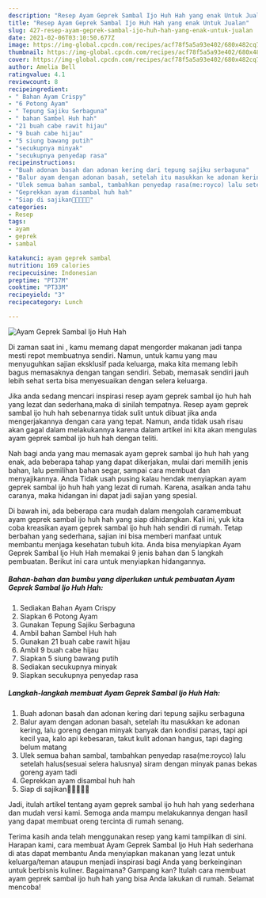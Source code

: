 ```yaml
---
description: "Resep Ayam Geprek Sambal Ijo Huh Hah yang enak Untuk Jualan"
title: "Resep Ayam Geprek Sambal Ijo Huh Hah yang enak Untuk Jualan"
slug: 427-resep-ayam-geprek-sambal-ijo-huh-hah-yang-enak-untuk-jualan
date: 2021-02-06T03:10:50.677Z
image: https://img-global.cpcdn.com/recipes/acf78f5a5a93e402/680x482cq70/ayam-geprek-sambal-ijo-huh-hah-foto-resep-utama.jpg
thumbnail: https://img-global.cpcdn.com/recipes/acf78f5a5a93e402/680x482cq70/ayam-geprek-sambal-ijo-huh-hah-foto-resep-utama.jpg
cover: https://img-global.cpcdn.com/recipes/acf78f5a5a93e402/680x482cq70/ayam-geprek-sambal-ijo-huh-hah-foto-resep-utama.jpg
author: Amelia Bell
ratingvalue: 4.1
reviewcount: 8
recipeingredient:
- " Bahan Ayam Crispy"
- "6 Potong Ayam"
- " Tepung Sajiku Serbaguna"
- " bahan Sambel Huh hah"
- "21 buah cabe rawit hijau"
- "9 buah cabe hijau"
- "5 siung bawang putih"
- "secukupnya minyak"
- "secukupnya penyedap rasa"
recipeinstructions:
- "Buah adonan basah dan adonan kering dari tepung sajiku serbaguna"
- "Balur ayam dengan adonan basah, setelah itu masukkan ke adonan kering, lalu goreng dengan minyak banyak dan kondisi panas, tapi api kecil yaa, kalo api kebesaran, takut kulit adonan hangus, tapi daging belum matang"
- "Ulek semua bahan sambal, tambahkan penyedap rasa(me:royco) lalu setelah halus(sesuai selera halusnya) siram dengan minyak panas bekas goreng ayam tadi"
- "Geprekkan ayam disambal huh hah"
- "Siap di sajikan🤤😁😁😁😁"
categories:
- Resep
tags:
- ayam
- geprek
- sambal

katakunci: ayam geprek sambal 
nutrition: 169 calories
recipecuisine: Indonesian
preptime: "PT37M"
cooktime: "PT33M"
recipeyield: "3"
recipecategory: Lunch

---
```



![Ayam Geprek Sambal Ijo Huh Hah](https://img-global.cpcdn.com/recipes/acf78f5a5a93e402/680x482cq70/ayam-geprek-sambal-ijo-huh-hah-foto-resep-utama.jpg)

Di zaman  saat ini , kamu memang dapat mengorder makanan jadi tanpa mesti repot membuatnya sendiri. Namun, untuk kamu yang mau menyuguhkan sajian eksklusif pada keluarga, maka kita memang lebih bagus memasaknya dengan tangan sendiri. Sebab, memasak sendiri jauh lebih sehat serta bisa menyesuaikan dengan selera keluarga.

Jika anda sedang mencari inspirasi resep ayam geprek sambal ijo huh hah yang lezat dan sederhana,maka di sinilah tempatnya. Resep ayam geprek sambal ijo huh hah  sebenarnya tidak sulit untuk dibuat jika anda mengerjakannya dengan cara yang tepat. Namun, anda tidak usah risau akan gagal dalam melakukannya 
karena dalam artikel ini kita akan mengulas ayam geprek sambal ijo huh hah dengan teliti.  



Nah bagi anda yang mau memasak ayam geprek sambal ijo huh hah yang enak, ada beberapa tahap yang dapat dikerjakan, mulai dari memilih jenis bahan, lalu pemilihan bahan segar, sampai cara membuat dan menyajikannya. Anda Tidak usah pusing kalau hendak menyiapkan ayam geprek sambal ijo huh hah yang lezat di rumah. Karena, asalkan anda  tahu caranya, maka hidangan ini dapat jadi sajian yang spesial.

Di bawah ini, ada beberapa cara mudah dalam mengolah caramembuat ayam geprek sambal ijo huh hah yang siap dihidangkan. Kali ini, yuk kita coba kreasikan ayam geprek sambal ijo huh hah sendiri di rumah. Tetap berbahan yang sederhana, sajian ini bisa memberi manfaat untuk membantu menjaga kesehatan tubuh kita. Anda bisa menyiapkan Ayam Geprek Sambal Ijo Huh Hah memakai 9 jenis bahan dan 5 langkah pembuatan. Berikut ini cara untuk menyiapkan hidangannya.

<!--inarticleads1-->

##### Bahan-bahan dan bumbu yang diperlukan untuk pembuatan Ayam Geprek Sambal Ijo Huh Hah:

1. Sediakan  Bahan Ayam Crispy
1. Siapkan 6 Potong Ayam
1. Gunakan  Tepung Sajiku Serbaguna
1. Ambil  bahan Sambel Huh hah
1. Gunakan 21 buah cabe rawit hijau
1. Ambil 9 buah cabe hijau
1. Siapkan 5 siung bawang putih
1. Sediakan secukupnya minyak
1. Siapkan secukupnya penyedap rasa




<!--inarticleads2-->

##### Langkah-langkah membuat Ayam Geprek Sambal Ijo Huh Hah:

1. Buah adonan basah dan adonan kering dari tepung sajiku serbaguna
1. Balur ayam dengan adonan basah, setelah itu masukkan ke adonan kering, lalu goreng dengan minyak banyak dan kondisi panas, tapi api kecil yaa, kalo api kebesaran, takut kulit adonan hangus, tapi daging belum matang
1. Ulek semua bahan sambal, tambahkan penyedap rasa(me:royco) lalu setelah halus(sesuai selera halusnya) siram dengan minyak panas bekas goreng ayam tadi
1. Geprekkan ayam disambal huh hah
1. Siap di sajikan🤤😁😁😁😁




Jadi, itulah artikel tentang  ayam geprek sambal ijo huh hah  yang sederhana dan mudah versi kami. Semoga anda mampu melakukannya dengan hasil yang dapat membuat oreng tercinta di rumah senang. 

Terima kasih anda telah menggunakan resep yang kami tampilkan di sini. Harapan kami, cara membuat  Ayam Geprek Sambal Ijo Huh Hah sederhana di atas dapat membantu Anda menyiapkan makanan yang lezat untuk keluarga/teman ataupun menjadi inspirasi bagi Anda yang berkeinginan untuk berbisnis kuliner. Bagaimana? Gampang kan? Itulah cara membuat ayam geprek sambal ijo huh hah yang bisa Anda lakukan di rumah. Selamat mencoba!

